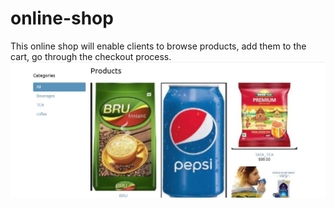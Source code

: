 # online-shop
This online shop will enable clients to browse products, add them to the cart, go through the checkout process.
![Example Image](O-S1.jpg)
